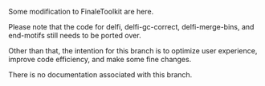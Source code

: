 Some modification to FinaleToolkit are here. 

Please note that the code for delfi, delfi-gc-correct, delfi-merge-bins, and end-motifs still needs to be ported over.

Other than that, the intention for this branch is to optimize user experience, improve code efficiency, and make some fine changes. 

There is no documentation associated with this branch.
